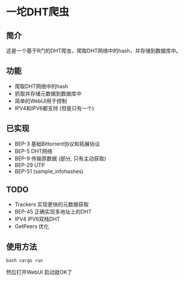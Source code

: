 # 一坨DHT爬虫

## 简介

这是一个基于R门的DHT爬虫，爬取DHT网络中的hash，并存储到数据库中。

## 功能

- 爬取DHT网络中的hash
- 抓取并存储元数据到数据库中
- 简单的WebUI用于控制
- IPV4和IPV6都支持 (但是只有一个)

## 已实现

- BEP-3 基础Bittorrent协议和拓展协议
- BEP-5 DHT网络
- BEP-9 传输原数据 (部分, 只有主动获取)
- BEP-29 UTP
- BEP-51 (sample_infohashes)

## TODO

- Trackers 实现更快的元数据获取
- BEP-45 正确实现多地址上的DHT
- IPV4 IPV6双栈DHT
- GetPeers 优化

## 使用方法

``bash
cargo run
``

然后打开WebUI 启动就OK了
